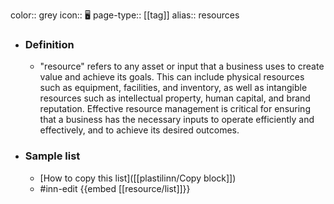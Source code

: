 color:: grey
icon:: 🖥️
page-type:: [[tag]]
alias:: resources

- ### Definition 
  - "resource" refers to any asset or input that a business uses to create value and achieve its goals. This can include physical resources such as equipment, facilities, and inventory, as well as intangible resources such as intellectual property, human capital, and brand reputation. Effective resource management is critical for ensuring that a business has the necessary inputs to operate efficiently and effectively, and to achieve its desired outcomes.
- ### Sample list
  - [How to copy this list]([[plastilinn/Copy block]])
  - #inn-edit {{embed [[resource/list]]}}


